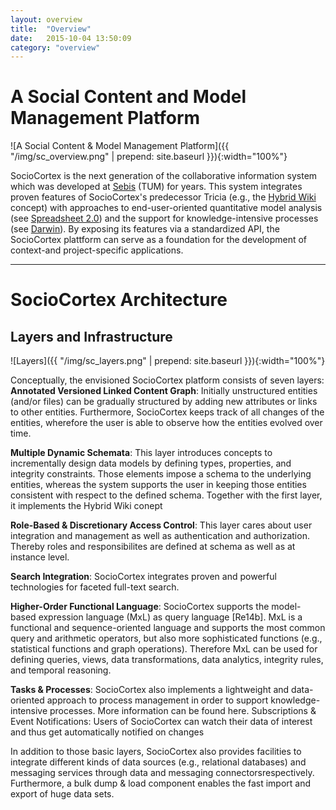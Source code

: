 ```yaml
---
layout: overview
title:  "Overview"
date:   2015-10-04 13:50:09
category: "overview"
---
```


# A Social Content and Model Management Platform
![A Social Content & Model Management Platform]({{ "/img/sc_overview.png" | prepend: site.baseurl }}){:width="100%"}

SocioCortex is the next generation of the collaborative information system which was developed at [Sebis](wwwmatthes.in.tum.de) (TUM) for years. This system integrates proven features of SocioCortex's predecessor Tricia (e.g., the [Hybrid Wiki](https://wwwmatthes.in.tum.de/pages/1xy6w6pb8rf9j/Hybrid-Wikis) concept) with approaches to end-user-oriented quantitative model analysis (see [Spreadsheet 2.0](https://wwwmatthes.in.tum.de/pages/7hfq7554s6yv/Spreadsheet-2.0-User-Oriented-Tools-for-Analyzing-Complex-linked-Data)) and the support for knowledge-intensive processes (see [Darwin](https://wwwmatthes.in.tum.de/pages/ectby2zxvydw/Darwin-Empowering-Users-to-Collaboratively-Structure-Knowledge-Intensive-Processes)). By exposing its features via a standardized API, the SocioCortex plattform can serve as a foundation for the development of context-and project-specific applications.

----------

# SocioCortex Architecture
## Layers and Infrastructure
![Layers]({{ "/img/sc_layers.png" | prepend: site.baseurl }}){:width="100%"}

Conceptually, the envisioned SocioCortex platform consists of seven layers:
**Annotated Versioned Linked Content Graph**: Initially unstructured entities (and/or files) can be gradually structured by adding new attributes or links to other entities. Furthermore, SocioCortex keeps track of all changes of the entities, wherefore the user is able to observe how the entities evolved over time. 

**Multiple Dynamic Schemata**: This layer introduces concepts to incrementally design data models by defining types, properties, and integrity constraints. Those elements impose a schema to the underlying entities, whereas the system supports the user in keeping those entities consistent with respect to the defined schema. Together with the first layer, it implements the Hybrid Wiki conept

**Role-Based & Discretionary Access Control**: This layer cares about user integration and management as well as authentication and authorization. Thereby roles and responsibilites are defined at schema as well as at instance level.

**Search Integration**: SocioCortex integrates proven and powerful technologies for faceted full-text search.

**Higher-Order Functional Language**: SocioCortex supports the model-based expression language (MxL) as query language [Re14b]. MxL is a functional and sequence-oriented language and supports the most common query and arithmetic operators, but also more sophisticated functions (e.g., statistical functions and graph operations). Therefore MxL can be used for defining queries, views, data transformations, data analytics, integrity rules, and temporal reasoning.

**Tasks & Processes**: SocioCortex also implements a lightweight and data-oriented approach to process management in order to support knowledge-intensive processes. More information can be found here.
Subscriptions & Event Notifications: Users of SocioCortex can watch their data of interest and thus get automatically notified on changes

In addition to those basic layers, SocioCortex also provides facilities to integrate different kinds of data sources (e.g., relational databases) and messaging services through data and messaging connectorsrespectively. Furthermore, a bulk dump & load component enables the fast import and export of huge data sets.
